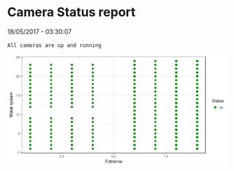 Camera Status report
================
18/05/2017 - 03:30:07

    All cameras are up and running

![](camreport_files/figure-markdown_github/unnamed-chunk-2-1.png)
